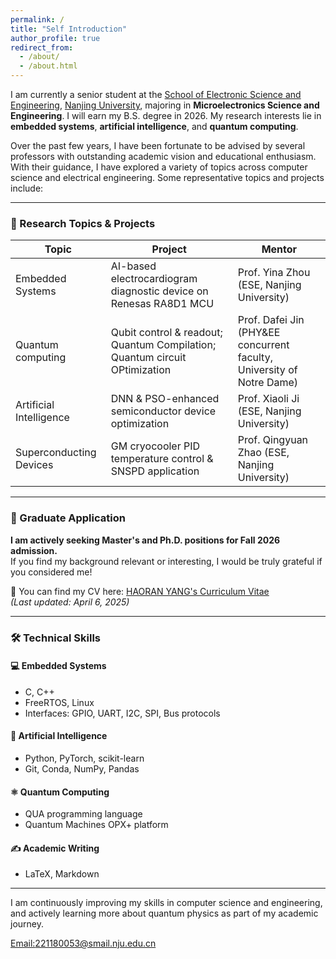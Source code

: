 ```yaml
---
permalink: /
title: "Self Introduction"
author_profile: true
redirect_from: 
  - /about/
  - /about.html
---
```


I am currently a senior student at the [School of Electronic Science and Engineering](https://ese.nju.edu.cn/ese_en/main.htm), [Nanjing University](https://www.nju.edu.cn/en/), majoring in **Microelectronics Science and Engineering**. I will earn my B.S. degree in 2026. My research interests lie in **embedded systems**, **artificial intelligence**, and **quantum computing**.

Over the past few years, I have been fortunate to be advised by several professors with outstanding academic vision and educational enthusiasm. With their guidance, I have explored a variety of topics across computer science and electrical engineering. Some representative topics and projects include:

---

### 📘 Research Topics & Projects

| **Topic**              | **Project**                                                                 | **Mentor**                                 |
|------------------------|------------------------------------------------------------------------------|--------------------------------------------|
| Embedded Systems       | AI-based electrocardiogram diagnostic device on Renesas RA8D1 MCU           | Prof. Yina Zhou (ESE, Nanjing University)  |
| Quantum computing      | Qubit control & readout; Quantum Compilation; Quantum circuit OPtimization  | Prof. Dafei Jin (PHY&EE concurrent faculty, University of Notre Dame) |
| Artificial Intelligence| DNN & PSO-enhanced semiconductor device optimization                        | Prof. Xiaoli Ji (ESE, Nanjing University)  |
| Superconducting Devices| GM cryocooler PID temperature control & SNSPD application                   | Prof. Qingyuan Zhao (ESE, Nanjing University) |

---

### 🎯 Graduate Application

**I am actively seeking Master's and Ph.D. positions for Fall 2026 admission.**  
If you find my background relevant or interesting, I would be truly grateful if you considered me!

📄 You can find my CV here: [HAORAN YANG's Curriculum Vitae](../assets/Haoran_Yang_CV_Latest.pdf)  
*(Last updated: April 6, 2025)*

---

### 🛠️ Technical Skills

#### 💻 Embedded Systems
- C, C++
- FreeRTOS, Linux
- Interfaces: GPIO, UART, I2C, SPI, Bus protocols

#### 🧠 Artificial Intelligence
- Python, PyTorch, scikit-learn
- Git, Conda, NumPy, Pandas

#### ⚛️ Quantum Computing
- QUA programming language
- Quantum Machines OPX+ platform

#### ✍️ Academic Writing
- LaTeX, Markdown

---

I am continuously improving my skills in computer science and engineering, and actively learning more about quantum physics as part of my academic journey.


[Email:221180053@smail.nju.edu.cn](mailto:221180053@smail.nju.edu.cn)

